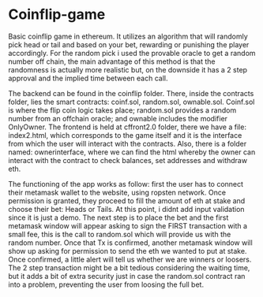 # Coinflip-game
Basic coinflip game in ethereum. It utilizes an algorithm that will randomly pick head or tail and based on your bet, rewarding or punishing the player accordingly. For the random pick i used the provable oracle to get a random number off chain, the main advantage of this method is that the randomness is actually more realistic but, on the downside it has a 2 step approval and the implied time between each call.

The backend can be found in the coinflip folder. There, inside the contracts folder, lies the smart contracts: coinf.sol, random.sol, ownable.sol. Coinf.sol is where the flip coin logic takes place; random.sol provides a random number from an offchain oracle; and ownable includes the modifier OnlyOwner.
The frontend is held at cffront2.0 folder, there we have a file: index2.html, which corresponds to the game itself and it is the interface from which the user will interact with the contracts. Also, there is a folder named: ownerinterface, where we can find the html whereby the owner can interact with the contract to check balances, set addresses and withdraw eth.

The functioning of the app works as follow: first the user has to connect their metamask wallet to the website, using ropsten network. Once permission is granted, they proceed to fill the amount of eth at stake and choose their bet: Heads or Tails. At this point, i didnt add input validation since it is just a demo.
The next step is to place the bet and the first metamask window will appear asking to sign the FIRST transaction with a small fee, this is the call to random.sol which will provide us with the random number. Once that Tx is confirmed, another metamask window will show up asking for permission to send the eth we wanted to put at stake. 
Once confirmed, a little alert will tell us whether we are winners or loosers. 
The 2 step transaction might be a bit tedious considering the waiting time, but it adds a bit of extra security just in case the random.sol contract ran into a problem, preventing the user from loosing the full bet.
